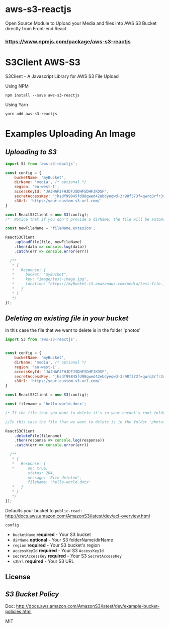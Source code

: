 # aws-s3-reactjs
Open Source Module to Upload your Media and files into AWS S3 Bucket directly from Front-end React.

### https://www.npmjs.com/package/aws-s3-reactjs
# S3Client AWS-S3

S3Client - A Javascript Library for AWS S3 File Upload

Using NPM

```
npm install --save aws-s3-reactjs
```
Using Yarn 

```
yarn add aws-s3-reactjs
```



# Examples Uploading An Image

## ***Uploading to S3***

```js
import S3 from 'aws-s3-reactjs';

const config = {
    bucketName: 'myBucket',
    dirName: 'media', /* optional */
    region: 'eu-west-1',
    accessKeyId: 'JAJHAFJFHJDFJSDHFSDHFJKDSF',
    secretAccessKey: 'jhsdf99845fd98qwed42ebdyeqwd-3r98f373f=qwrq3rfr3rf',
    s3Url: 'https:/your-custom-s3-url.com/'
}

const ReactS3Client = new S3(config);
/*  Notice that if you don't provide a dirName, the file will be automatically uploaded to the root of your bucket */

const newFileName = 'fileName.extesion';

ReactS3Client
    .uploadFile(file, newFileName)
    .then(data => console.log(data))
    .catch(err => console.error(err))

  /**
   * {
   *   Response: {
   *     bucket: "myBucket",
   *     key: "image/test-image.jpg",
   *     location: "https://myBucket.s3.amazonaws.com/media/test-file.jpg"
   *   }
   * }
   */
});
```

## ***Deleting an existing file in your bucket***

In this case the file that we want to delete is in the folder 'photos'

```js
import S3 from 'aws-s3-reactjs';


const config = {
    bucketName: 'myBucket',
    dirName: 'media', /* optional */
    region: 'eu-west-1',
    accessKeyId: 'JAJHAFJFHJDFJSDHFSDHFJKDSF',
    secretAccessKey: 'jhsdf99845fd98qwed42ebdyeqwd-3r98f373f=qwrq3rfr3rf',
    s3Url: 'https:/your-custom-s3-url.com/'
}

const ReactS3Client = new S3(config);

const filename = 'hello-world.docx';

/* If the file that you want to delete it's in your bucket's root folder, don't provide any dirName in the config object */

//In this case the file that we want to delete is in the folder 'photos' that we referred in the config object as the dirName

ReactS3Client
    .deleteFile(filename)
    .then(response => console.log(response))
    .catch(err => console.error(err))

  /**
   * {
   *   Response: {
   *      ok: true,
          status: 204,
          message: 'File deleted',
          fileName: 'hello-world.docx'
   *   }
   * }
   */
});
```

Defaults your bucket to `public-read` : http://docs.aws.amazon.com/AmazonS3/latest/dev/acl-overview.html

`config`
  * `bucketName` **required** - Your S3 bucket
  * `dirName` **optional** - Your S3 folderName/dirName
  * `region` **required** - Your S3 bucket's region
  * `accessKeyId` **required** - Your S3 `AccessKeyId`
  * `secretAccessKey` **required** - Your S3 `SecretAccessKey`
  * `s3Url` **required** - Your S3 URL

## License


## ***S3 Bucket Policy***

Doc: http://docs.aws.amazon.com/AmazonS3/latest/dev/example-bucket-policies.html


MIT

